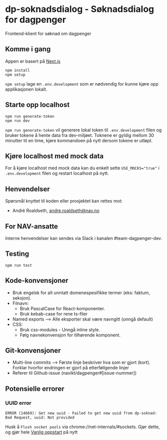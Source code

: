 # dp-soknadsdialog - Søknadsdialog for dagpenger

Frontend-klient for søknad om dagpenger

## Komme i gang

Appen er basert på [Next.js](https://nextjs.org/)

```shell
npm install
npm setup
```

`npm setup` lage en `.env.development` som er nødvendig for kunne kjøre opp applikasjonen lokalt.

## Starte opp localhost

```shell
npm run generate-token
npm run dev
```

`npm run generate-token` vil generere lokal token til `.env.development` filen og bruker tokene å hente data fra dev-miljøet. Toknene er gyldig mellom 30 minutter til en time, kjøre kommandoen på nytt dersom tokene er utløpt.

## Kjøre localhost med mock data

For å kjøre localhost med mock data kan du enkelt sette `USE_MOCKS="true"` i `.env.development` filen og restart localhost på nytt.

## Henvendelser

Spørsmål knyttet til koden eller prosjektet kan rettes mot:

- André Roaldseth, andre.roaldseth@nav.no

## For NAV-ansatte

Interne henvendelser kan sendes via Slack i kanalen #team-dagpenger-dev.

## Testing

```shell
npm run test
```

## Kode-konvensjoner

- Bruk engelsk for alt unntatt domenespesifikke termer (eks: faktum, seksjon).
- Filnavn:
  - Bruk PascalCase for React-komponenter.
  - Bruk kebab-case for rene ts-filer
- Named exports --> Alle eksporter skal være navngitt (unngå default)
- CSS:
  - Bruk css-modules - Unngå inline style.
  - Følg navnekonvensjon for tilhørende komponent.

## Git-konvensjoner

- Multi-line commits --> Første linje beskriver hva som er gjort (kort). Forklar hvorfor endringen er gjort på etterføllgende linjer
- Referer til Github-issue (navikt/dagpenger#[issue-nummer])

## Potensielle errorer

### UUID error

`ERROR (14669): Get new uuid - Failed to get new uuid from dp-soknad: Bad Request, uuid: Not provided`

Husk å `Flush socket pools` via chrome://net-internals/#sockets. Gjør dette, og gjør hele [Vanlig oppstart](https://github.com/navikt/dp-soknadsdialog/tree/oppdatertDokumentasjon#vanlig-oppstart-av-prosjektet-n%C3%A5r-alt-er-satt-opp) på nytt
